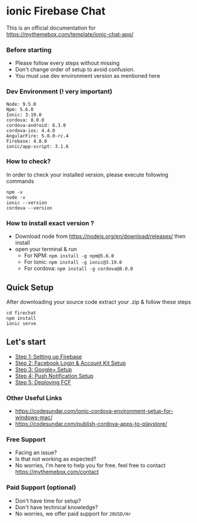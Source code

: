 # ionic Firebase Chat

This is an official documentation for https://mythemebox.com/template/ionic-chat-app/

### Before starting

- Please follow every steps without missing
- Don't change order of setup to avoid confusion.
- You must use dev environment version as mentioned here

### Dev Environment (! very important)

    Node: 9.5.0
    Npm: 5.6.0
    Ionic: 3.19.0
    cordova: 8.0.0
    cordova-android: 6.3.0
    cordova-ios: 4.4.0
    AngularFire: 5.0.0-rc.4
    Firebase: 4.8.0
    ionic/app-script: 3.1.6

### How to check?
In order to check your installed version, please execute following commands

    npm -v
    node -v
    ionic --version
    cordova --version

### How to install exact version ?
- Download node from https://nodejs.org/en/download/releases/ then install
- open your terminal & run
    - For NPM: `npm install -g npm@5.6.0`
    - For Ionic: `npm install -g ionic@3.19.0`
    - For cordova: `npm install -g cordova@8.0.0`

## Quick Setup
After downloading your source code extract your .zip & follow these steps

    cd firechat
    npm install
    ionic serve
    
## Let's start

  - [Step 1: Setting up Firebase](https://github.com/mythemebox/firebase-chat-ionic/blob/master/firebase-setup.md)
  - [Step 2: Facebook Login & Account Kit Setup](https://github.com/mythemebox/firebase-chat-ionic/blob/master/facebook-setup.md)
  - [Step 3: Google+ Setup](https://github.com/mythemebox/firebase-chat-ionic/blob/master/google-setup.md)
  - [Step 4: Push Notification Setup](https://github.com/mythemebox/firebase-chat-ionic/blob/master/fcm-setup.md)
  - [Step 5: Deploying FCF](https://github.com/mythemebox/firebase-chat-ionic/blob/master/deploying-fcf.md)


### Other Useful Links
- https://codesundar.com/ionic-cordova-environment-setup-for-windows-mac/
- https://codesundar.com/publish-cordova-apps-to-playstore/

### Free Support
- Facing an issue?
- Is that not working as expected?
- No worries, I'm here to help you for free. feel free to contact https://mythemebox.com/contact

### Paid Support (optional)
- Don't have time for setup?
- Don't have technical knowledge?
- No worries, we offer paid support for `20USD/Hr`
